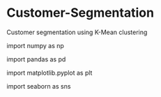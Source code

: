 # Customer-Segmentation
Customer segmentation using K-Mean clustering

import numpy as np

import pandas as pd

import matplotlib.pyplot as plt

import seaborn as sns
